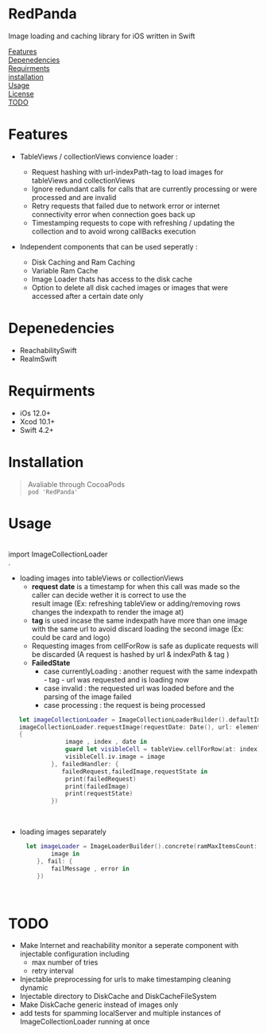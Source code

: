 # RedPanda
Image loading and caching library for iOS written in Swift

[Features](#Features)  
[Depenedencies](#Depenedencies)  
[Requirments](#Requirments)  
[installation](#installation)  
[Usage](#Usage)  
[License](#License)  
[TODO](#TODO)  



# Features
   * TableViews / collectionViews convience loader :
      - Request hashing with url-indexPath-tag to load images for tableViews and collectionViews 
      - Ignore redundant calls for calls that are currently processing or were processed and are invalid 
      - Retry requests that failed due to network error or internet connectivity error when connection goes back up
      - Timestamping requests to cope with refreshing / updating the collection and to avoid wrong callBacks execution
      
   * Independent components that can be used seperatly :    
        - Disk Caching and Ram Caching 
        - Variable Ram Cache 
        - Image Loader thats has access to the disk cache 
        - Option to delete all disk cached images or images that were accessed after a certain date only 
# Depenedencies 
  * ReachabilitySwift
  * RealmSwift 
  
  
# Requirments
  * iOs 12.0+
  * Xcod 10.1+
  * Swift 4.2+

# Installation
 > Avaliable through CocoaPods  
  ``` pod 'RedPanda' ```
# Usage
  <br/>
     import ImageCollectionLoader
  <br/>. 
  
* loading images into tableViews or collectionViews
  - __request date__ is a timestamp for when this call was made so the caller can decide wether it is  correct to use the  
     result image (Ex: refreshing tableView or adding/removing rows changes the indexpath to render the image at)  
  - __tag__ is used incase the same indexpath have more than one image with the same url to avoid discard loading the second 
    image (Ex: could be card and logo)   
  - Requesting images from cellForRow is safe as duplicate requests will be discarded (A request is hashed by url & 
    indexPath & tag ) 
  - __FailedState__ 
    + case currentlyLoading : another request with the same indexpath - tag - url was requested and is loading now
    + case invalid : the requested url was loaded before and the parsing of the image failed
    + case processing : the request is being processed
    
```swift
   let imageCollectionLoader = ImageCollectionLoaderBuilder().defaultImp(ramMaxItemsCount: 60)
   imageCollectionLoader.requestImage(requestDate: Date(), url: element, indexPath: indexPath, tag: "card", successHandler:         
   {
                image , index , date in
                guard let visibleCell = tableView.cellForRow(at: index) as? cell else {return}
                visibleCell.iv.image = image
            }, failedHandler: {
               failedRequest,failedImage,requestState in
                print(failedRequest)
                print(failedImage)
                print(requestState)
            })
```
<br/>  

  * loading images separately

```swift
     let imageLoader = ImageLoaderBuilder().concrete(ramMaxItemsCount: 50).getImageFrom(urlString: "testUrl", completion: {
            image in
        }, fail: {
            failMessage , error in 
        })
```

<br/>

# TODO
   
  - Make Internet and reachability monitor a seperate component with injectable configuration including
    + max number of tries 
    + retry interval
  - Injectable preprocessing for urls to make timestamping cleaning dynamic 
  - Injectable directory to DiskCache and DiskCacheFileSystem 
  - Make DiskCache generic instead of images only
  - add tests for spamming localServer and multiple instances of ImageCollectionLoader running at once
     
